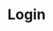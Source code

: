 ---
title: Login
tags: ["login", "sign-in", "access", "authenticate", "enter", "account", "credential"]
icon: login
svg: '<svg xmlns="http://www.w3.org/2000/svg" width="24" height="24" fill="none" viewBox="0 0 24 24" stroke-width="1.5" stroke-linecap="round" stroke-linejoin="round" stroke="currentColor"><path d="M13.496 21H6.5c-1.105 0-2-1.151-2-2.571V5.57c0-1.419.895-2.57 2-2.57h7"/><path d="M13 15.5 9.5 12 13 8.5m6.5 3.496h-10"/></svg>'
---